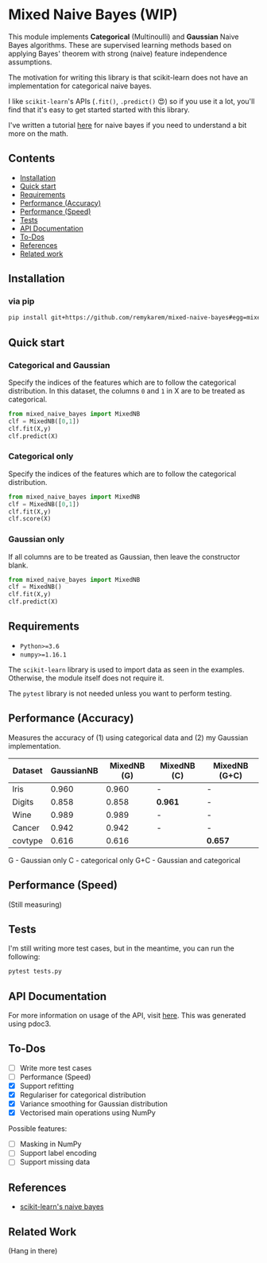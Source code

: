 # Mixed Naive Bayes (WIP)

This module implements **Categorical** (Multinoulli) and **Gaussian** Naive Bayes algorithms. These are supervised learning methods based on applying Bayes' theorem with strong (naive) feature independence assumptions.

The motivation for writing this library is that scikit-learn does not have an implementation for categorical naive bayes.

I like `scikit-learn`'s APIs (`.fit()`, `.predict()` 😍) so if you use it a lot, you'll find that it's easy to get started started with this library.

I've written a tutorial [here](https://remykarem.github.io/blog/naive_bayes) for naive bayes if you need to understand a bit more on the math.

## Contents

- [Installation](#installation)
- [Quick start](#quick-start)
- [Requirements](#requirements)
- [Performance (Accuracy)](#performance-accuracy)
- [Performance (Speed)](#performance-speed)
- [Tests](#tests)
- [API Documentation](#api-documentation)
- [To-Dos](#to-dos)
- [References](#references)
- [Related work](#related-work)

## Installation

### via pip

```bash
pip install git+https://github.com/remykarem/mixed-naive-bayes#egg=mixed_naive_bayes
```

## Quick start

### Categorical and Gaussian

Specify the indices of the features which are
to follow the categorical distribution. In this dataset, the columns `0` and `1` in X are to be treated as categorical.

```python
from mixed_naive_bayes import MixedNB
clf = MixedNB([0,1])
clf.fit(X,y)
clf.predict(X)
```

### Categorical only

Specify the indices of the features which are
to follow the categorical distribution.

```python
from mixed_naive_bayes import MixedNB
clf = MixedNB([0,1])
clf.fit(X,y)
clf.score(X)
```

### Gaussian only

If all columns are to be treated as Gaussian, then leave the constructor blank.

```python
from mixed_naive_bayes import MixedNB
clf = MixedNB()
clf.fit(X,y)
clf.predict(X)
```

## Requirements

- `Python>=3.6`
- `numpy>=1.16.1`

The `scikit-learn` library is used to import data as seen in the examples. Otherwise, the module itself does not require it.

The `pytest` library is not needed unless you want to perform testing.

## Performance (Accuracy)

Measures the accuracy of (1) using categorical data and (2) my Gaussian implementation.

Dataset | GaussianNB | MixedNB (G) | MixedNB (C) | MixedNB (G+C) |
------- | ---------- | ----------- | ----------- | ------------- |
Iris    | 0.960      | 0.960       | -           | - |
Digits  | 0.858      | 0.858       | **0.961**   | - |
Wine    | 0.989      | 0.989       | -           | - |
Cancer  | 0.942      | 0.942       | -           | - |
covtype | 0.616      | 0.616       |             | **0.657** |

G - Gaussian only
C - categorical only
G+C - Gaussian and categorical

## Performance (Speed)

(Still measuring)

## Tests

I'm still writing more test cases, but in the meantime, you can run the following:

```bash
pytest tests.py
```

## API Documentation

For more information on usage of the API, visit [here](https://remykarem.github.io/docs/mixed_naive_bayes.html). This was generated using pdoc3.

## To-Dos

- [ ] Write more test cases
- [ ] Performance (Speed)
- [X] Support refitting
- [X] Regulariser for categorical distribution
- [X] Variance smoothing for Gaussian distribution
- [X] Vectorised main operations using NumPy

Possible features:

- [ ] Masking in NumPy
- [ ] Support label encoding
- [ ] Support missing data

## References

- [scikit-learn's naive bayes](https://scikit-learn.org/stable/modules/classes.html#module-sklearn.naive_bayes)

## Related Work

(Hang in there)
